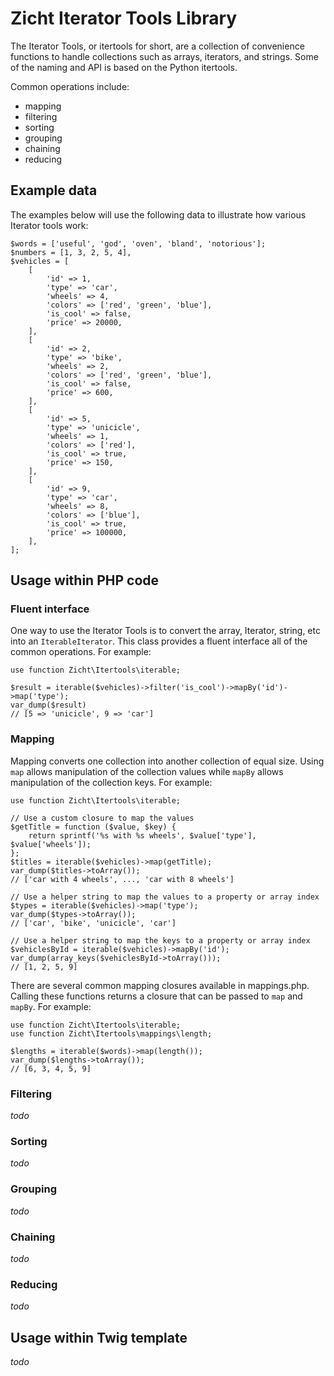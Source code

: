 # Zicht Iterator Tools Library
The Iterator Tools, or itertools for short, are a collection of convenience functions to handle
collections such as arrays, iterators, and strings.  Some of the naming and API is based on the 
Python itertools.

Common operations include:
- mapping
- filtering
- sorting
- grouping
- chaining
- reducing

## Example data
The examples below will use the following data to illustrate how various Iterator tools work:
```
$words = ['useful', 'god', 'oven', 'bland', 'notorious'];
$numbers = [1, 3, 2, 5, 4],
$vehicles = [
    [
        'id' => 1,
        'type' => 'car', 
        'wheels' => 4, 
        'colors' => ['red', 'green', 'blue'], 
        'is_cool' => false, 
        'price' => 20000,
    ],
    [
        'id' => 2,
        'type' => 'bike', 
        'wheels' => 2, 
        'colors' => ['red', 'green', 'blue'], 
        'is_cool' => false, 
        'price' => 600,
    ],
    [
        'id' => 5,
        'type' => 'unicicle', 
        'wheels' => 1, 
        'colors' => ['red'], 
        'is_cool' => true, 
        'price' => 150,
    ],
    [
        'id' => 9,
        'type' => 'car', 
        'wheels' => 8, 
        'colors' => ['blue'], 
        'is_cool' => true, 
        'price' => 100000,
    ],
];

```

## Usage within PHP code
### Fluent interface
One way to use the Iterator Tools is to convert the array, Iterator, string, etc into an
`IterableIterator`.  This class provides a fluent interface all of the common operations.
For example:

```
use function Zicht\Itertools\iterable;

$result = iterable($vehicles)->filter('is_cool')->mapBy('id')->map('type');
var_dump($result)
// [5 => 'unicicle', 9 => 'car']

```

### Mapping
Mapping converts one collection into another collection of equal size.  Using `map` allows 
manipulation of the collection values while `mapBy` allows manipulation of the collection keys.
For example:

```
use function Zicht\Itertools\iterable;

// Use a custom closure to map the values
$getTitle = function ($value, $key) {
    return sprintf('%s with %s wheels', $value['type'], $value['wheels']);
};
$titles = iterable($vehicles)->map(getTitle);
var_dump($titles->toArray());
// ['car with 4 wheels', ..., 'car with 8 wheels']

// Use a helper string to map the values to a property or array index
$types = iterable($vehicles)->map('type');
var_dump($types->toArray());
// ['car', 'bike', 'unicicle', 'car']

// Use a helper string to map the keys to a property or array index 
$vehiclesById = iterable($vehicles)->mapBy('id');
var_dump(array_keys($vehiclesById->toArray()));
// [1, 2, 5, 9]
```

There are several common mapping closures available in mappings.php.  Calling these functions returns
a closure that can be passed to `map` and `mapBy`.  For example:
```
use function Zicht\Itertools\iterable;
use function Zicht\Itertools\mappings\length;

$lengths = iterable($words)->map(length());
var_dump($lengths->toArray());
// [6, 3, 4, 5, 9]
```

### Filtering
_todo_

### Sorting
_todo_

### Grouping
_todo_

### Chaining
_todo_

### Reducing
_todo_

## Usage within Twig template
_todo_
